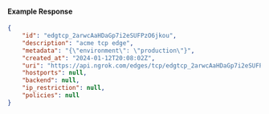 <!-- Code generated for API Clients. DO NOT EDIT. -->

#### Example Response

```json
{
	"id": "edgtcp_2arwcAaHDaGp7i2eSUFPzO6jkou",
	"description": "acme tcp edge",
	"metadata": "{\"environment\": \"production\"}",
	"created_at": "2024-01-12T20:08:02Z",
	"uri": "https://api.ngrok.com/edges/tcp/edgtcp_2arwcAaHDaGp7i2eSUFPzO6jkou",
	"hostports": null,
	"backend": null,
	"ip_restriction": null,
	"policies": null
}
```
